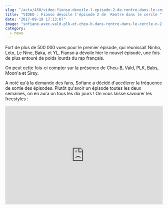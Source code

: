 ```yaml
--- 
slug: "/actu/450/video-fianso-devoile-l-episode-2-de-rentre-dans-le-cercle"
title: "VIDEO : Fianso dévoile l'épisode 2 de  Rentre dans le cercle "
date: "2017-09-19 17:13:07"
image: "sofiane-avec-vald-plk-et-cheu-b-dans-rentre-dans-le-cercle-n-2-649.jpg"
category:
  - news
---
```

<p>Fort de plus de 500 000 vues pour le premier épisode, qui réunissait Ninho, Leto, Le Nine, Baka, et YL, Fianso a dévoile hier le nouvel épisode, une fois de plus entouré de poids lourds du rap français.</p>

<p>On peut cette fois-ci compter sur la présence de Cheu-B, Vald, PLK, Babs, Moon'a et Sirsy.</p>

<p>A noté qu'à la demande des fans, Sofiane a décidé d'accélerer la fréquence de sortie des épisodes. Plutôt qu'avoir un épisode toutes les deux semaines, on en aura un tous les dix jours ! On vous laisse savourer les freestyles :</p>

<iframe width="100%" height="315" src="https://www.youtube.com/embed/2QUqma4wVoo" frameborder="0" allowfullscreen></iframe>